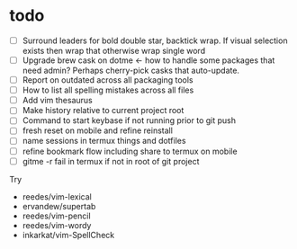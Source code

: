 # todo

- [ ] Surround leaders for bold double star, backtick wrap. If visual selection
  exists then wrap that otherwise wrap single word
- [ ] Upgrade brew cask on dotme <- how to handle some packages that need admin?
  Perhaps cherry-pick casks that auto-update.
- [ ] Report on outdated across all packaging tools
- [ ] How to list all spelling mistakes across all files
- [ ] Add vim thesaurus
- [ ] Make history relative to current project root
- [ ] Command to start keybase if not running prior to git push
- [ ] fresh reset on mobile and refine reinstall
- [ ] name sessions in termux things and dotfiles
- [ ] refine bookmark flow including share to termux on mobile
- [ ] gitme -r fail in termux if not in root of git project

Try

- reedes/vim-lexical
- ervandew/supertab
- reedes/vim-pencil
- reedes/vim-wordy
- inkarkat/vim-SpellCheck
